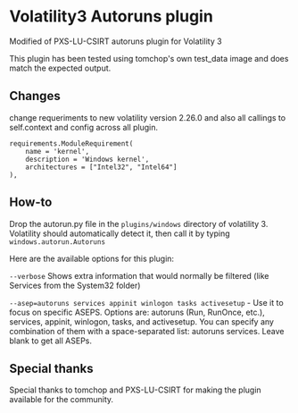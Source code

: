 # Volatility3 Autoruns plugin
Modified of PXS-LU-CSIRT autoruns plugin for Volatility 3

This plugin has been tested using tomchop's own test_data image and does match the expected output.

## Changes

change requeriments to new volatility version 2.26.0 and also all callings to self.context and config across all plugin.

```
requirements.ModuleRequirement(
    name = 'kernel',
    description = 'Windows kernel',
    architectures = ["Intel32", "Intel64"]
),
```

## How-to

Drop the autorun.py file in the ```plugins/windows``` directory of volatility 3. Volatility should automatically detect it, then call it by typing ```windows.autorun.Autoruns```

Here are the available options for this plugin:

```--verbose``` Shows extra information that would normally be filtered (like Services from the System32 folder)

```--asep=autoruns services appinit winlogon tasks activesetup``` - Use it to focus on specific ASEPS. Options are: autoruns (Run, RunOnce, etc.), services, appinit, winlogon, tasks, and activesetup. You can specify any combination of them with a space-separated list: autoruns services. Leave blank to get all ASEPs.

## Special thanks

Special thanks to tomchop and PXS-LU-CSIRT for making the plugin available for the community.
